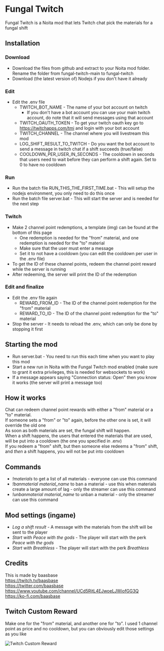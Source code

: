 # Fungal Twitch

Fungal Twitch is a Noita mod that lets Twitch chat pick the materials for a fungal shift

## Installation

### Download

- Download the files from github and extract to your Noita mod folder. Rename the folder from fungal-twitch-main to fungal-twitch
- Download (the latest version of) Nodejs if you don't have it already

### Edit
- Edit the .env file
  - TWITCH_BOT_NAME - The name of your bot account on twitch
    - If you don't have a bot account you can use your main twitch account, do note that it will send messages using that account
  - TWITCH_OAUTH_TOKEN - To get your twitch oauth key go to https://twitchapps.com/tmi and login with your bot account
  - TWITCH_CHANNEL - The channel where you will livestream this mod
  - LOG_SHIFT_RESULT_TO_TWITCH - Do you want the bot account to send a message in twitch chat if a shift succeeds (true/false)
  - COOLDOWN_PER_USER_IN_SECONDS - The cooldown in seconds that users need to wait before they can perform a shift again. Set to 0 to have no cooldown

### Run
- Run the batch file RUN_THIS_THE_FIRST_TIME.bat - This will setup the nodejs environment, you only need to do this once
- Run the batch file server.bat - This will start the server and is needed for the next step

### Twitch
- Make 2 channel point redemptions, a template (img) can be found at the bottom of this page
  - One redemption is needed for the "from" material, and one redemption is needed for the "to" material
  - Make sure that the user must enter a message
  - Set it to not have a cooldown (you can edit the cooldown per user in the .env file)
- To get the ID of these channel points, redeem the channel point reward while the server is running
- After redeeming, the server will print the ID of the redemption

### Edit and finalize
- Edit the .env file again
  - REWARD_FROM_ID - The ID of the channel point redemption for the "from" material
  - REWARD_TO_ID - The ID of the channel point redemption for the "to" material
- Stop the server - It needs to reload the .env, which can only be done by stopping it first

## Starting the mod

- Run server.bat - You need to run this each time when you want to play this mod
- Start a new run in Noita with the Fungal Twitch mod enabled (make sure to grant it extra privileges, this is needed for websockets to work)
- If a message appears saying "Connection status: Open" then you know it works (the server will print a message too)

## How it works

Chat can redeem channel point rewards with either a "from" material or a "to" material.  
If someone sets a "from" or "to" again, before the other one is set, it will override the old one  
As soon as both materials are set, the fungal shift will happen.  
When a shift happens, the users that entered the materials that are used, will be put into a cooldown (the one you specified in .env)  
If you redeem a "from" shift, but then someone else redeems a "from" shift, and *then* a shift happens, you will not be put into cooldown

## Commands

- *!materials* to get a list of all materials - everyone can use this command
- *!banmaterial material_name* to ban a material - use this when materials create a large amount of lag - only the streamer can use this command
- *!unbanmaterial material_name* to unban a material - only the streamer can use this command

## Mod settings (ingame)

- *Log a shift result* - A message with the materials from the shift will be sent to the player 
- *Start with Peace with the gods* - The player will start with the perk *Peace with the gods*
- *Start with Breathless* - The player will start with the perk *Breathless*

## Credits

This is made by baasbase  
https://twitch.tv/baasbase  
https://twitter.com/baasbase  
https://www.youtube.com/channel/UCd5RjtL4EJwoeLJWiofGG3Q  
https://ko-fi.com/baasbase

## Twitch Custom Reward

Make one for the "from" material, and another one for "to". I used 1 channel point as price and no cooldown, but you can obviously edit those settings as you like

![Twitch Custom Reward](https://i.imgur.com/vXgmVTD.png)
